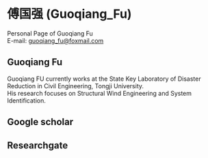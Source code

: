 # 傅国强 (Guoqiang_Fu)
Personal Page of Guoqiang Fu  
E-mail: guoqiang_fu@foxmail.com  

## Guoqiang Fu
Guoqiang FU currently works at the State Key Laboratory of Disaster Reduction in Civil Engineering, Tongji University.  
His research focuses on Structural Wind Engineering and System Identification.

## Google scholar
## Researchgate
